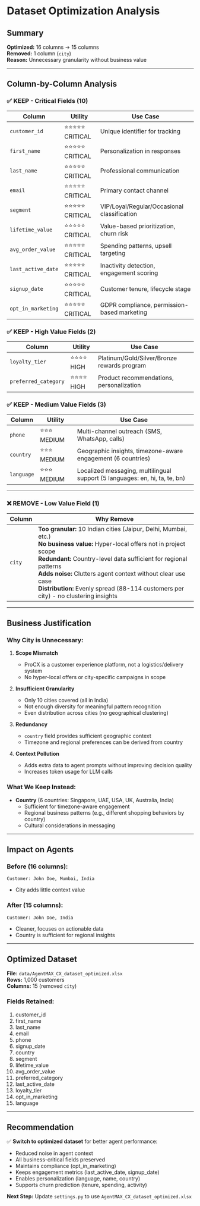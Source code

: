 # Dataset Optimization Analysis

## Summary
**Optimized:** 16 columns → 15 columns  
**Removed:** 1 column (`city`)  
**Reason:** Unnecessary granularity without business value

---

## Column-by-Column Analysis

### ✅ **KEEP - Critical Fields (10)**

| Column | Utility | Use Case |
|--------|---------|----------|
| `customer_id` | ⭐⭐⭐⭐⭐ CRITICAL | Unique identifier for tracking |
| `first_name` | ⭐⭐⭐⭐⭐ CRITICAL | Personalization in responses |
| `last_name` | ⭐⭐⭐⭐⭐ CRITICAL | Professional communication |
| `email` | ⭐⭐⭐⭐⭐ CRITICAL | Primary contact channel |
| `segment` | ⭐⭐⭐⭐⭐ CRITICAL | VIP/Loyal/Regular/Occasional classification |
| `lifetime_value` | ⭐⭐⭐⭐⭐ CRITICAL | Value-based prioritization, churn risk |
| `avg_order_value` | ⭐⭐⭐⭐⭐ CRITICAL | Spending patterns, upsell targeting |
| `last_active_date` | ⭐⭐⭐⭐⭐ CRITICAL | Inactivity detection, engagement scoring |
| `signup_date` | ⭐⭐⭐⭐⭐ CRITICAL | Customer tenure, lifecycle stage |
| `opt_in_marketing` | ⭐⭐⭐⭐⭐ CRITICAL | GDPR compliance, permission-based marketing |

### ✅ **KEEP - High Value Fields (2)**

| Column | Utility | Use Case |
|--------|---------|----------|
| `loyalty_tier` | ⭐⭐⭐⭐ HIGH | Platinum/Gold/Silver/Bronze rewards program |
| `preferred_category` | ⭐⭐⭐⭐ HIGH | Product recommendations, personalization |

### ✅ **KEEP - Medium Value Fields (3)**

| Column | Utility | Use Case |
|--------|---------|----------|
| `phone` | ⭐⭐⭐ MEDIUM | Multi-channel outreach (SMS, WhatsApp, calls) |
| `country` | ⭐⭐⭐ MEDIUM | Geographic insights, timezone-aware engagement (6 countries) |
| `language` | ⭐⭐⭐ MEDIUM | Localized messaging, multilingual support (5 languages: en, hi, ta, te, bn) |

---

### ❌ **REMOVE - Low Value Field (1)**

| Column | Why Remove |
|--------|------------|
| `city` | **Too granular:** 10 Indian cities (Jaipur, Delhi, Mumbai, etc.)<br>**No business value:** Hyper-local offers not in project scope<br>**Redundant:** Country-level data sufficient for regional patterns<br>**Adds noise:** Clutters agent context without clear use case<br>**Distribution:** Evenly spread (88-114 customers per city) - no clustering insights |

---

## Business Justification

### Why City is Unnecessary:

1. **Scope Mismatch**
   - ProCX is a customer experience platform, not a logistics/delivery system
   - No hyper-local offers or city-specific campaigns in scope

2. **Insufficient Granularity**
   - Only 10 cities covered (all in India)
   - Not enough diversity for meaningful pattern recognition
   - Even distribution across cities (no geographical clustering)

3. **Redundancy**
   - `country` field provides sufficient geographic context
   - Timezone and regional preferences can be derived from country

4. **Context Pollution**
   - Adds extra data to agent prompts without improving decision quality
   - Increases token usage for LLM calls

### What We Keep Instead:

- **Country** (6 countries: Singapore, UAE, USA, UK, Australia, India)
  - Sufficient for timezone-aware engagement
  - Regional business patterns (e.g., different shopping behaviors by country)
  - Cultural considerations in messaging

---

## Impact on Agents

### Before (16 columns):
```
Customer: John Doe, Mumbai, India
```
- City adds little context value

### After (15 columns):
```
Customer: John Doe, India
```
- Cleaner, focuses on actionable data
- Country is sufficient for regional insights

---

## Optimized Dataset

**File:** `data/AgentMAX_CX_dataset_optimized.xlsx`  
**Rows:** 1,000 customers  
**Columns:** 15 (removed `city`)

### Fields Retained:
1. customer_id
2. first_name
3. last_name
4. email
5. phone
6. signup_date
7. country
8. segment
9. lifetime_value
10. avg_order_value
11. preferred_category
12. last_active_date
13. loyalty_tier
14. opt_in_marketing
15. language

---

## Recommendation

✅ **Switch to optimized dataset** for better agent performance:
- Reduced noise in agent context
- All business-critical fields preserved
- Maintains compliance (opt_in_marketing)
- Keeps engagement metrics (last_active_date, signup_date)
- Enables personalization (language, name, country)
- Supports churn prediction (tenure, spending, activity)

**Next Step:** Update `settings.py` to use `AgentMAX_CX_dataset_optimized.xlsx`
